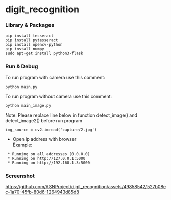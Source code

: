 # digit_recognition

### Library & Packages
```
pip install tesseract
pip install pytesseract
pip install opencv-python
pip install numpy
sudo apt-get install python3-flask
```

### Run & Debug
To run program with camera use this comment:
```
python main.py
```

To run program without camera use this comment:
```
python main_image.py
```
Note:
Please replace line below in function detect_image() and detect_image2() before run program
```
img_source = cv2.imread('capture/2.jpg')
```

- Open ip address with browser<br/>
Example:
```
 * Running on all addresses (0.0.0.0)
 * Running on http://127.0.0.1:5000
 * Running on http://192.168.1.3:5000
``` 

### Screenshot
https://github.com/ASNProject/digit_recognition/assets/49858542/527b08ec-1a70-45fb-80d6-1264943d85d8

